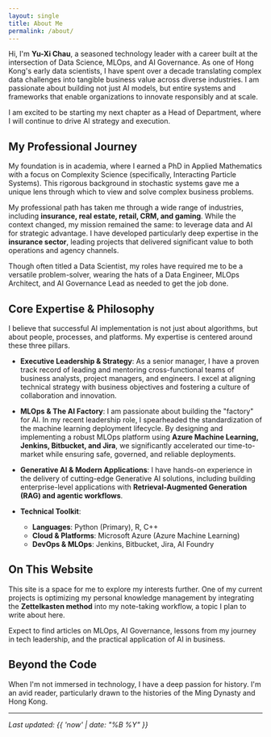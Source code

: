 ```yaml
---
layout: single
title: About Me
permalink: /about/
---
```


Hi, I'm **Yu-Xi Chau**, a seasoned technology leader with a career built at the intersection of Data Science, MLOps, and AI Governance. As one of Hong Kong's early data scientists, I have spent over a decade translating complex data challenges into tangible business value across diverse industries. I am passionate about building not just AI models, but entire systems and frameworks that enable organizations to innovate responsibly and at scale.

I am excited to be starting my next chapter as a Head of Department, where I will continue to drive AI strategy and execution.

## My Professional Journey

My foundation is in academia, where I earned a PhD in Applied Mathematics with a focus on Complexity Science (specifically, Interacting Particle Systems). This rigorous background in stochastic systems gave me a unique lens through which to view and solve complex business problems.

My professional path has taken me through a wide range of industries, including **insurance, real estate, retail, CRM, and gaming**. While the context changed, my mission remained the same: to leverage data and AI for strategic advantage. I have developed particularly deep expertise in the **insurance sector**, leading projects that delivered significant value to both operations and agency channels.

Though often titled a Data Scientist, my roles have required me to be a versatile problem-solver, wearing the hats of a Data Engineer, MLOps Architect, and AI Governance Lead as needed to get the job done.

## Core Expertise & Philosophy

I believe that successful AI implementation is not just about algorithms, but about people, processes, and platforms. My expertise is centered around these three pillars.

*   **Executive Leadership & Strategy**: As a senior manager, I have a proven track record of leading and mentoring cross-functional teams of business analysts, project managers, and engineers. I excel at aligning technical strategy with business objectives and fostering a culture of collaboration and innovation.

*   **MLOps & The AI Factory**: I am passionate about building the "factory" for AI. In my recent leadership role, I spearheaded the standardization of the machine learning deployment lifecycle. By designing and implementing a robust MLOps platform using **Azure Machine Learning, Jenkins, Bitbucket, and Jira**, we significantly accelerated our time-to-market while ensuring safe, governed, and reliable deployments.

*   **Generative AI & Modern Applications**: I have hands-on experience in the delivery of cutting-edge Generative AI solutions, including building enterprise-level applications with **Retrieval-Augmented Generation (RAG) and agentic workflows**.

*   **Technical Toolkit**:
    *   **Languages**: Python (Primary), R, C++
    *   **Cloud & Platforms**: Microsoft Azure (Azure Machine Learning)
    *   **DevOps & MLOps**: Jenkins, Bitbucket, Jira, AI Foundry

## On This Website

This site is a space for me to explore my interests further. One of my current projects is optimizing my personal knowledge management by integrating the **Zettelkasten method** into my note-taking workflow, a topic I plan to write about here.

Expect to find articles on MLOps, AI Governance, lessons from my journey in tech leadership, and the practical application of AI in business.

## Beyond the Code

When I'm not immersed in technology, I have a deep passion for history. I'm an avid reader, particularly drawn to the histories of the Ming Dynasty and Hong Kong.

---

*Last updated: {{ 'now' | date: "%B %Y" }}*

